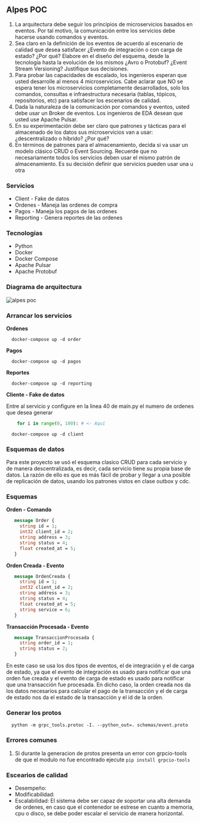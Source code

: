 ## Alpes POC 

1. La arquitectura debe seguir los principios de microservicios basados en eventos. Por tal motivo, la
comunicación entre los servicios debe hacerse usando comandos y eventos.
2. Sea claro en la definición de los eventos de acuerdo al escenario de calidad que desea satisfacer ¿Evento
de integración o con carga de estado? ¿Por qué? Elabore en el diseño del esquema, desde la tecnología
hasta la evolución de los mismos ¿Avro o Protobuf? ¿Event Stream Versioning? Justifique sus decisiones.
3. Para probar las capacidades de escalado, los ingenieros esperan que usted desarrolle al menos 4
microservicios. Cabe aclarar que NO se espera tener los microservicios completamente desarrollados,
solo los comandos, consultas e infraestructura necesaria (tablas, tópicos, repositorios, etc) para satisfacer
los escenarios de calidad.
4. Dada la naturaleza de la comunicación por comandos y eventos, usted debe usar un Broker de eventos.
Los ingenieros de EDA desean que usted use Apache Pulsar.
5. En su experimentación debe ser claro que patrones y tácticas para el almacenado de los datos sus
microservicios van a usar: ¿descentralizado o híbrido? ¿Por qué?
6. En términos de patrones para el almacenamiento, decida si va usar un modelo clásico CRUD o Event
Sourcing. Recuerde que no necesariamente todos los servicios deben usar el mismo patrón de
almacenamiento. Es su decisión definir que servicios pueden usar una u otra

### Servicios

- Client - Fake de datos
- Ordenes - Maneja las ordenes de compra
- Pagos - Maneja los pagos de las ordenes
- Reporting - Genera reportes de las ordenes

### Tecnologías

- Python
- Docker
- Docker Compose
- Apache Pulsar
- Apache Protobuf

### Diagrama de arquitectura 

![alpes poc](https://user-images.githubusercontent.com/1644662/223301286-19ffea8d-16dc-46cb-9100-8caf85981ef8.jpg)

### Arrancar los servicios

**Ordenes**

```shell
  docker-compose up -d order
```

**Pagos**

```shell
  docker-compose up -d pagos
```

**Reportes**

```shell
  docker-compose up -d reporting
```

**Cliente - Fake de datos**

Entre al servicio y configure en la linea 40 de main.py el numero de ordenes que desea generar

```python
    for i in range(0, 100): # <- Aquí
```

```shell
  docker-compose up -d client
```

### Esquemas de datos

Para este proyecto se usó el esquema clasico CRUD para cada servicio y de manera descentralizada, es decir, cada servicio tiene su propia base de datos.
La razón de ello es que es más fácil de probar y llegar a una posible de replicación de datos, usando los patrones vistos en clase outbox y cdc.

### Esquemas

**Orden - Comando**

```protobuf
   message Order {
     string id = 1;
     int32 client_id = 2;
     string address = 3;
     string status = 4;
     float created_at = 5;
   }
```

**Orden Creada - Evento**

```protobuf
   message OrdenCreada {
     string id = 1;
     int32 client_id = 2;
     string address = 3;
     string status = 4;
     float created_at = 5;
     string service = 6;
   }
```

**Transacción Procesada - Evento**

```protobuf
   message TransaccionProcesada {
     string order_id = 1;
     string status = 2;
   }
```

En este caso se usa los dos tipos de eventos, el de integración y el de carga de estado, 
ya que el evento de integración es usado para notificar que una orden fue creada y el evento de carga de estado es usado para notificar que una transacción fue procesada.
En dicho caso, la orden creada nos da los datos necesarios para calcular el pago de la transacción y el de carga de estado nos da el estado de la transacción y el id de la orden.

### Generar los protos

```shell
  python -m grpc_tools.protoc -I. --python_out=. schemas/event.proto
```

### Errores comunes

1. Si durante la generacion de protos presenta un error con grpcio-tools de que el modulo no fue encontrado ejecute `pip install grpcio-tools`

### Escearios de calidad

- Desempeño: 
- Modificabilidad:
- Escalabilidad: El sistema debe ser capaz de soportar una alta demanda de ordenes, en caso que el contenedor se estrese en cuanto a memoria, cpu o disco, se debe poder escalar el servicio de manera horizontal.